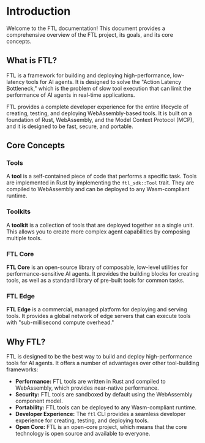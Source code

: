 # Introduction

Welcome to the FTL documentation! This document provides a comprehensive overview of the FTL project, its goals, and its core concepts.

## What is FTL?

FTL is a framework for building and deploying high-performance, low-latency tools for AI agents. It is designed to solve the "Action Latency Bottleneck," which is the problem of slow tool execution that can limit the performance of AI agents in real-time applications.

FTL provides a complete developer experience for the entire lifecycle of creating, testing, and deploying WebAssembly-based tools. It is built on a foundation of Rust, WebAssembly, and the Model Context Protocol (MCP), and it is designed to be fast, secure, and portable.

## Core Concepts

### Tools

A **tool** is a self-contained piece of code that performs a specific task. Tools are implemented in Rust by implementing the `ftl_sdk::Tool` trait. They are compiled to WebAssembly and can be deployed to any Wasm-compliant runtime.

### Toolkits

A **toolkit** is a collection of tools that are deployed together as a single unit. This allows you to create more complex agent capabilities by composing multiple tools.

### FTL Core

**FTL Core** is an open-source library of composable, low-level utilities for performance-sensitive AI agents. It provides the building blocks for creating tools, as well as a standard library of pre-built tools for common tasks.

### FTL Edge

**FTL Edge** is a commercial, managed platform for deploying and serving tools. It provides a global network of edge servers that can execute tools with "sub-millisecond compute overhead."

## Why FTL?

FTL is designed to be the best way to build and deploy high-performance tools for AI agents. It offers a number of advantages over other tool-building frameworks:

- **Performance:** FTL tools are written in Rust and compiled to WebAssembly, which provides near-native performance.
- **Security:** FTL tools are sandboxed by default using the WebAssembly component model.
- **Portability:** FTL tools can be deployed to any Wasm-compliant runtime.
- **Developer Experience:** The `ftl` CLI provides a seamless developer experience for creating, testing, and deploying tools.
- **Open Core:** FTL is an open-core project, which means that the core technology is open source and available to everyone.
